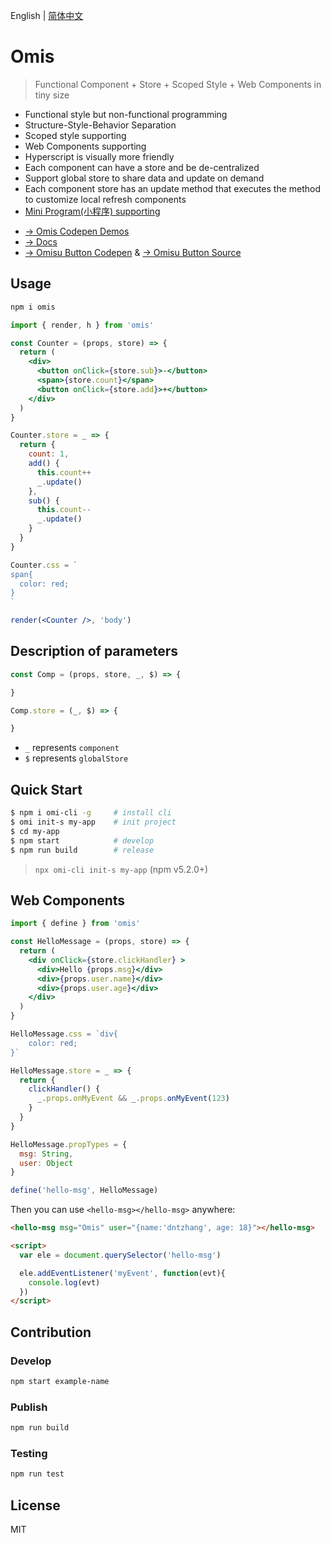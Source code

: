 English | [简体中文](./README.CN.md) 

# Omis

> Functional Component + Store + Scoped Style + Web Components in tiny size

* Functional style but non-functional programming
* Structure-Style-Behavior Separation
* Scoped style supporting
* Web Components supporting
* Hyperscript is visually more friendly
* Each component can have a store and be de-centralized
* Support global store to share data and update on demand
* Each component store has an update method that executes the method to customize local refresh components
* [Mini Program(小程序) supporting](https://github.com/Tencent/omi/tree/master/packages/omi-kbone)

- [→ Omis Codepen Demos](https://codepen.io/collection/XjLaRo/)
- [→ Docs](https://tencent.github.io/omi/site/omis/index.html)
- [→ Omisu Button Codepen](https://codepen.io/dntzhang-the-typescripter/pen/eqJNyy) & [→ Omisu Button Source](https://github.com/Tencent/omi/blob/master/packages/omisu/src/button/index.tsx#L8-L31)

## Usage

```bash
npm i omis
```

```jsx
import { render, h } from 'omis'

const Counter = (props, store) => {
  return (
    <div>
      <button onClick={store.sub}>-</button>
      <span>{store.count}</span>
      <button onClick={store.add}>+</button>
    </div>
  )
}

Counter.store = _ => {
  return {
    count: 1,
    add() {
      this.count++
      _.update()
    },
    sub() {
      this.count--
      _.update()
    }
  }
}

Counter.css = `
span{
  color: red;
}
`

render(<Counter />, 'body')
```

## Description of parameters

```jsx
const Comp = (props, store, _, $) => {

}

Comp.store = (_, $) => {

}
```

* `_` represents `component`
* `$` represents `globalStore`

## Quick Start

```bash
$ npm i omi-cli -g     # install cli
$ omi init-s my-app    # init project
$ cd my-app            
$ npm start            # develop
$ npm run build        # release
```

> `npx omi-cli init-s my-app` (npm v5.2.0+)

## Web Components

```jsx
import { define } from 'omis'

const HelloMessage = (props, store) => {
  return (
    <div onClick={store.clickHandler} >
      <div>Hello {props.msg}</div>
      <div>{props.user.name}</div>
      <div>{props.user.age}</div>
    </div>
  )
}

HelloMessage.css = `div{
	color: red;
}`

HelloMessage.store = _ => {
  return {
    clickHandler() {
      _.props.onMyEvent && _.props.onMyEvent(123)
    }
  }
}

HelloMessage.propTypes = {
  msg: String,
  user: Object
}

define('hello-msg', HelloMessage)
```

Then you can use `<hello-msg></hello-msg>` anywhere:

```html
<hello-msg msg="Omis" user="{name:'dntzhang', age: 18}"></hello-msg>

<script>
  var ele = document.querySelector('hello-msg')

  ele.addEventListener('myEvent', function(evt){
    console.log(evt)
  })
</script>
```

## Contribution

### Develop

``` bash
npm start example-name
```

### Publish

``` bash
npm run build
```

### Testing

``` bash
npm run test
```

## License

MIT 

